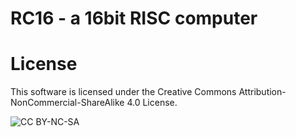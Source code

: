 # RC16 - a 16bit RISC computer

# License

This software is licensed under the Creative Commons Attribution-NonCommercial-ShareAlike 4.0 License.

![CC BY-NC-SA](https://i.creativecommons.org/l/by-nc-sa/4.0/88x31.png)
